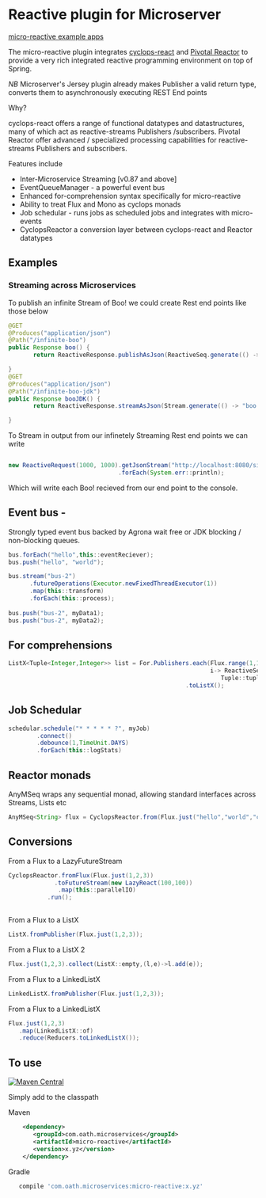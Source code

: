 # Reactive plugin for Microserver

[micro-reactive example apps](https://github.com/aol/micro-server/tree/master/micro-reactive/src/test/java/app)

The micro-reactive plugin integrates [cyclops-react](https://github.com/aol/cyclops-react) and [Pivotal Reactor](http://projectreactor.io/) to provide a very rich integrated reactive programming environment on top of Spring. 

*NB* Microserver's Jersey plugin already makes Publisher a valid return type, converts them to asynchronously executing REST End points

Why?

cyclops-react offers a range of functional datatypes and datastructures, many of which act as reactive-streams Publishers /subscribers. Pivotal Reactor offer advanced / specialized processing capabilities for reactive-streams Publishers and subscribers.

Features include

* Inter-Microservice Streaming [v0.87 and above]
* EventQueueManager - a powerful event bus
* Enhanced for-comprehension syntax specifically for micro-reactive
* Ability to treat Flux and Mono as cyclops monads
* Job schedular - runs jobs as scheduled jobs and integrates with micro-events
* CyclopsReactor a conversion layer between cyclops-react and Reactor datatypes

## Examples

### Streaming across Microservices

To publish an infinite Stream of Boo! we could create Rest end points like those below

```java
@GET
@Produces("application/json")
@Path("/infinite-boo")
public Response boo() {
       return ReactiveResponse.publishAsJson(ReactiveSeq.generate(() -> "boo!"));

}
@GET
@Produces("application/json")
@Path("/infinite-boo-jdk")
public Response booJDK() {
       return ReactiveResponse.streamAsJson(Stream.generate(() -> "boo!"));

}

```

To Stream in output from our infinetely Streaming Rest end points we can write

```java

new ReactiveRequest(1000, 1000).getJsonStream("http://localhost:8080/simple-app/single/infinite-boo",String.class)
                               .forEach(System.err::println);
```

Which will write each Boo! recieved from our end point to the console.

## Event bus - 

Strongly typed event bus backed by Agrona wait free or JDK blocking / non-blocking queues.

```java
bus.forEach("hello",this::eventReciever);
bus.push("hello", "world");

bus.stream("bus-2")
	  .futureOperations(Executor.newFixedThreadExecutor(1))
	  .map(this::transform)
	  .forEach(this::process);
		
bus.push("bus-2", myData1);
bus.push("bus-2", myData2);


```


## For comprehensions

 ```java
ListX<Tuple<Integer,Integer>> list = For.Publishers.each(Flux.range(1,10),
					 					   				  i-> ReactiveSeq.iterate(i,a->a+1),
										  					 Tuple::tuple)
												   .toListX();

 ```
 
## Job Schedular

 ```java
schedular.schedule("* * * * * ?", myJob)
		 .connect()
		 .debounce(1,TimeUnit.DAYS)
	     .forEach(this::logStats) 
 ```
 
## Reactor monads
 
 AnyMSeq wraps any sequential monad, allowing standard interfaces across Streams, Lists etc
 
  ```java
 AnyMSeq<String> flux = CyclopsReactor.from(Flux.just("hello","world","c"));
  ```
  
## Conversions
 
 From a Flux to a LazyFutureStream
 
 ```java
CyclopsReactor.fromFlux(Flux.just(1,2,3))
			  .toFutureStream(new LazyReact(100,100))
			   .map(this::parallelIO)
			.run();
 	
``` 
 
 From a Flux to a ListX
 
 ```java
ListX.fromPublisher(Flux.just(1,2,3));
  ```
  
 From a Flux to a ListX 2
 
```java
Flux.just(1,2,3).collect(ListX::empty,(l,e)->l.add(e));
 ```  
 
 From a Flux to a LinkedListX
 
 ```java
LinkedListX.fromPublisher(Flux.just(1,2,3));
  ```
  
 From a Flux to a LinkedListX
 
 ```java
Flux.just(1,2,3)
    .map(LinkedListX::of)
    .reduce(Reducers.toLinkedListX());
  ```  
  
## To use


[![Maven Central](https://maven-badges.herokuapp.com/maven-central/com.oath.microservices/micro-reactive/badge.svg)](https://maven-badges.herokuapp.com/maven-central/com.oath.microservices/micro-reactive)

Simply add to the classpath

Maven 
 ```xml
     <dependency>
        <groupId>com.oath.microservices</groupId>  
        <artifactId>micro-reactive</artifactId>
        <version>x.yz</version>
     </dependency>
 ```    
Gradle
 ```groovy
    compile 'com.oath.microservices:micro-reactive:x.yz'
 ```
 
